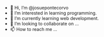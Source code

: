 - 👋 Hi, I’m @josuepontecorvo
- 👀 I’m interested in learning programming.
- 🌱 I’m currently learning web development.
- 💞️ I’m looking to collaborate on ...
- 📫 How to reach me ...

<!---
josuepontecorvo/josuepontecorvo is a ✨ special ✨ repository because its `README.md` (this file) appears on your GitHub profile.
You can click the Preview link to take a look at your changes.
--->
